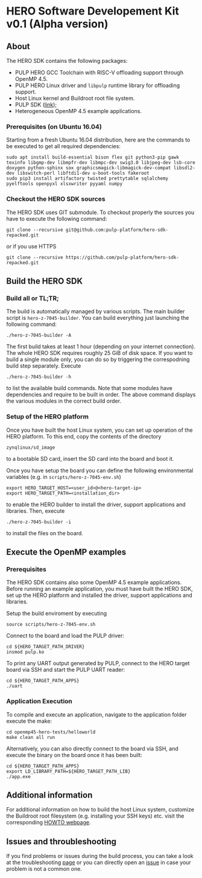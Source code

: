 # HERO Software Developement Kit v0.1 (Alpha version)

## About
The HERO SDK contains the following packages:
* PULP HERO GCC Toolchain with RISC-V offloading support through OpenMP 4.5.
* PULP HERO Linux driver and `libpulp` runtime library for offloading support.
* Host Linux kernel and Buildroot root file system.
* PULP SDK ([link](https://github.com/pulp-platform/pulp-sdk));
* Heterogeneous OpenMP 4.5 example applications.

### Prerequisites (on Ubuntu 16.04)
Starting from a fresh Ubuntu 16.04 distribution, here are the commands to be executed to get all required dependencies:

    sudo apt install build-essential bison flex git python3-pip gawk texinfo libgmp-dev libmpfr-dev libmpc-dev swig3.0 libjpeg-dev lsb-core doxygen python-sphinx sox graphicsmagick-libmagick-dev-compat libsdl2-dev libswitch-perl libftdi1-dev u-boot-tools fakeroot
    sudo pip3 install artifactory twisted prettytable sqlalchemy pyelftools openpyxl xlsxwriter pyyaml numpy

### Checkout the HERO SDK sources
The HERO SDK uses GIT submodule. To checkout properly the sources you have to execute the following command:
```
git clone --recursive git@github.com:pulp-platform/hero-sdk-repacked.git
```
or if you use HTTPS
```
git clone --recursive https://github.com/pulp-platform/hero-sdk-repacked.git
```

## Build the HERO SDK
### Build all or TL;TR;
The build is automatically managed by various scripts. The main builder script is `hero-z-7045-builder`.
You can build everything just launching the following command:
```
./hero-z-7045-builder -A
```
The first build takes at least 1 hour (depending on your internet connection). The whole HERO SDK requires roughly 25 GiB of disk space. If you want to build a single module only, you can do so by triggering the correspodning build step separately. Execute

```
./hero-z-7045-builder -h
```
to list the available build commands. Note that some modules have dependencies and require to be built in order. The above command displays the various modules in the correct build order.

###  Setup of the HERO platform
Once you have built the host Linux system, you can set up operation of the HERO platform. To this end, copy the contents of the directory
```
zynqlinux/sd_image
```
to a bootable SD card, insert the SD card into the board and boot it.

Once you have setup the board you can define the following environmental variables (e.g. in `scripts/hero-z-7045-env.sh`)
```
export HERO_TARGET_HOST=<user_id>@<hero-target-ip>
export HERO_TARGET_PATH=<installation_dir>
```
to enable the HERO builder to install the driver, support applications and libraries. Then, execute
```
./hero-z-7045-builder -i
```
to install the files on the board.

## Execute the OpenMP examples
### Prerequisites
The HERO SDK contains also some OpenMP 4.5 example applications. Before running an example application, you must have built the HERO SDK, set up the HERO platform and installed the driver, support applications and libraries.

Setup the build enviroment by executing
```
source scripts/hero-z-7045-env.sh
```

Connect to the board and load the PULP driver:
```
cd ${HERO_TARGET_PATH_DRIVER}
insmod pulp.ko
```

To print any UART output generated by PULP, connect to the HERO target board via SSH and start the PULP UART reader:
```
cd ${HERO_TARGET_PATH_APPS}
./uart
```

### Application Execution
To compile and execute an application, navigate to the application folder execute the make:
```
cd openmp45-hero-tests/helloworld
make clean all run
```

Alternatively, you can also directly connect to the board via SSH, and execute the binary on the board once it has been built:
```
cd ${HERO_TARGET_PATH_APPS}
export LD_LIBRARY_PATH=${HERO_TARGET_PATH_LIB}
./app.exe
```

## Additional information
For additional information on how to build the host Linux system, customize the Buildroot root filesystem (e.g. installing your SSH keys) etc. visit the corresponding [HOWTO webpage](https://iis-people.ee.ethz.ch/~vogelpi/hero/software/host/zynqlinux/).

## Issues and throubleshooting
If you find problems or issues during the build process, you can take a look at the troubleshooting [page](FAQ.md) or you can directly open an [issue](https://github.com/pulp-platform/hero-sdk-repacked/issues) in case your problem is not a common one.

